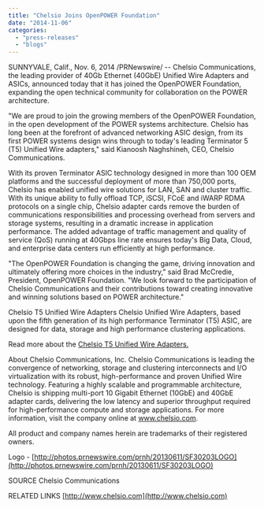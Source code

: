 ```yaml
---
title: "Chelsio Joins OpenPOWER Foundation"
date: "2014-11-06"
categories: 
  - "press-releases"
  - "blogs"
---
```


SUNNYVALE, Calif., Nov. 6, 2014 ­/PRNewswire/ -- Chelsio Communications, the leading provider of 40Gb Ethernet (40GbE) Unified Wire Adapters and ASICs, announced today that it has joined the OpenPOWER Foundation, expanding the open technical community for collaboration on the POWER architecture.

"We are proud to join the growing members of the OpenPOWER Foundation, in the open development of the POWER systems architecture. Chelsio has long been at the forefront of advanced networking ASIC design, from its first POWER systems design wins through to today's leading Terminator 5 (T5) Unified Wire adapters," said Kianoosh Naghshineh, CEO, Chelsio Communications.

With its proven Terminator ASIC technology designed in more than 100 OEM platforms and the successful deployment of more than 750,000 ports, Chelsio has enabled unified wire solutions for LAN, SAN and cluster traffic. With its unique ability to fully offload TCP, iSCSI, FCoE and iWARP RDMA protocols on a single chip, Chelsio adapter cards remove the burden of communications responsibilities and processing overhead from servers and storage systems, resulting in a dramatic increase in application performance. The added advantage of traffic management and quality of service (QoS) running at 40Gbps line rate ensures today's Big Data, Cloud, and enterprise data centers run efficiently at high performance.

"The OpenPOWER Foundation is changing the game, driving innovation and ultimately offering more choices in the industry," said Brad McCredie, President, OpenPOWER Foundation. "We look forward to the participation of Chelsio Communications and their contributions toward creating innovative and winning solutions based on POWER architecture."

Chelsio T5 Unified Wire Adapters Chelsio Unified Wire Adapters, based upon the fifth generation of its high performance Terminator (T5) ASIC, are designed for data, storage and high performance clustering applications.

Read more about the [Chelsio T5 Unified Wire Adapters.](http://www.chelsio.com/nic/t5-unified-wire-adapters/)

About Chelsio Communications, Inc. Chelsio Communications is leading the convergence of networking, storage and clustering interconnects and I/O virtualization with its robust, high-performance and proven Unified Wire technology. Featuring a highly scalable and programmable architecture, Chelsio is shipping multi-port 10 Gigabit Ethernet (10GbE) and 40GbE adapter cards, delivering the low latency and superior throughput required for high-performance compute and storage applications. For more information, visit the company online at www.chelsio.com.

All product and company names herein are trademarks of their registered owners.

Logo - [http://photos.prnewswire.com/prnh/20130611/SF30203LOGO](http://photos.prnewswire.com/prnh/20130611/SF30203LOGO)

SOURCE Chelsio Communications

RELATED LINKS [http://www.chelsio.com](http://www.chelsio.com)
